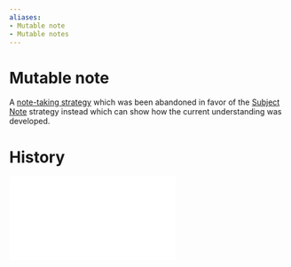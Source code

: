 ```yaml
---
aliases:
- Mutable note
- Mutable notes
---
```


# Mutable note

A [note-taking strategy](note-taking-strategy.md) which was been abandoned in favor of the [Subject Note](subject-note.md) strategy instead which can show how the current understanding was developed.

# History

![20230529_0637](../entries/20230529_0637.md)
